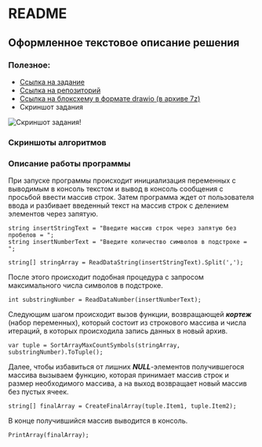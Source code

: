 # README

## Оформленное текстовое описание решения

### **Полезное:**

* [Ссылка на задание](https://gb.ru/lessons/276634/homework)
* [Ссылка на репозиторий](https://github.com/KononovValentine/control-work)
* [Ссылка на блоксхему в формате drawio (в архиве 7z)](https://disk.yandex.ru/d/rUSKPxoylGBVNw)
* Скриншот задания

![Скриншот задания!](https://sun9-east.userapi.com/sun9-36/s/v1/ig2/4NvIj4mpZvxtufC86fm98BCY6bGf1a8I-wZ7o6pAKY_RZwqfkPiGXt8Z_RKspd2VV8VhjHGWo8fO1LEfkdj5UWSR.jpg?size=1233x715&quality=96&type=album)

### **Скриншоты алгоритмов**

### **Описание работы программы**

При запуске программы происходит инициализация переменных с выводимым в консоль текстом и вывод в консоль сообщения с просьбой ввести массив строк. Затем программа ждет от пользователя ввода и разбивает введенный текст на массив строк с делением элементов через запятую.
```
string insertStringText = "Введите массив строк через запятую без пробелов = ";
string insertNumberText = "Введите количество символов в подстроке = ";

string[] stringArray = ReadDataString(insertStringText).Split(',');
```
После этого происходит подобная процедура с запросом максимального числа символов в подстроке.
```
int substringNumber = ReadDataNumber(insertNumberText);
```
Следующим шагом происходит вызов функции, возвращающей ***кортеж*** (набор переменных), который состоит из строкового массива и числа итераций, в которых происходила запись данных в новый архив.
```
var tuple = SortArrayMaxCountSymbols(stringArray, substringNumber).ToTuple();
```
Далее, чтобы избавиться от лишних ***NULL***-элементов получившегося массива вызываем функцию, которая принимает массив строк и размер необходимого массива, а на выход возвращает новый массив без пустых ячеек.
```
string[] finalArray = CreateFinalArray(tuple.Item1, tuple.Item2);
```
В конце получившийся массив выводится в консоль.
```
PrintArray(finalArray);
```